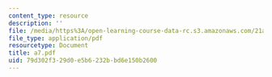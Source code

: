 ```yaml
---
content_type: resource
description: ''
file: /media/https%3A/open-learning-course-data-rc.s3.amazonaws.com/21a-212-myth-ritual-and-symbolism-spring-2004/79d302f329d0e5b6232bbd6e150b2600_a7.pdf
file_type: application/pdf
resourcetype: Document
title: a7.pdf
uid: 79d302f3-29d0-e5b6-232b-bd6e150b2600
---
```

